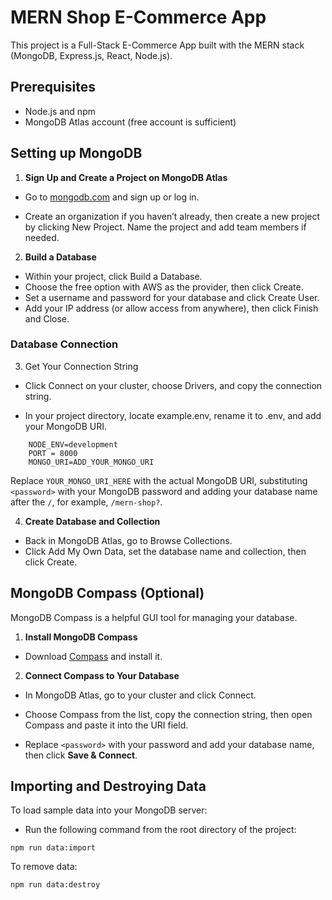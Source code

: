 # MERN Shop E-Commerce App

This project is a Full-Stack E-Commerce App built with the MERN stack (MongoDB, Express.js, React, Node.js).

## Prerequisites

- Node.js and npm
- MongoDB Atlas account (free account is sufficient)

## Setting up MongoDB

1. __Sign Up and Create a Project on MongoDB Atlas__

- Go to [mongodb.com](https://mongodb.com) and sign up or log in.

- Create an organization if you haven’t already, then create a new project by clicking New Project. Name the project and add team members if needed.

2. __Build a Database__

- Within your project, click Build a Database.
- Choose the free option with AWS as the provider, then click Create.
- Set a username and password for your database and click Create User.
- Add your IP address (or allow access from anywhere), then click Finish and Close.

### Database Connection

3. Get Your Connection String

- Click Connect on your cluster, choose Drivers, and copy the connection string.

- In your project directory, locate example.env, rename it to .env, and add your MongoDB URI.

```plaintext
    NODE_ENV=development
    PORT = 8000
    MONGO_URI=ADD_YOUR_MONGO_URI
```

Replace `YOUR_MONGO_URI_HERE` with the actual MongoDB URI, substituting `<password>` with your MongoDB password and adding your database name after the `/`, for example, `/mern-shop?`.

4. __Create Database and Collection__

- Back in MongoDB Atlas, go to Browse Collections.
- Click Add My Own Data, set the database name and collection, then click Create.

## MongoDB Compass (Optional)

MongoDB Compass is a helpful GUI tool for managing your database.

1. __Install MongoDB Compass__

- Download [Compass](https://www.mongodb.com/products/tools/compass) and install it.

2. __Connect Compass to Your Database__

- In MongoDB Atlas, go to your cluster and click Connect.

- Choose Compass from the list, copy the connection string, then open Compass and paste it into the URI field.

- Replace `<password>` with your password and add your database name, then click __Save & Connect__.

## Importing and Destroying Data

To load sample data into your MongoDB server:

- Run the following command from the root directory of the project:

`npm run data:import`

To remove data:

`npm run data:destroy`
